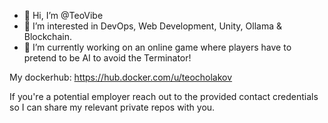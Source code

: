 - 👋 Hi, I’m @TeoVibe
- 👀 I’m interested in DevOps, Web Development, Unity, Ollama & Blockchain.
- 🌱 I’m currently working on an online game where players have to pretend to be AI to avoid the Terminator!

My dockerhub:
https://hub.docker.com/u/teocholakov

If you're a potential employer reach out to the provided contact credentials so I can share my relevant private repos with you.
<!---
TeoVibe/TeoVibe is a ✨ special ✨ repository because its `README.md` (this file) appears on your GitHub profile.
You can click the Preview link to take a look at your changes.
--->
